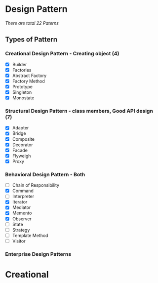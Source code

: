 # Design Pattern

###### There are total 22 Paterns

## Types of Pattern

### Creational Design Pattern - Creating object (4)

- [X]  Builder
- [X]  Factories
  - [X]  Abstract Factory
  - [X]  Factory Method
- [X]  Prototype
- [X]  Singleton
  - [X]  Monostate

### Structural Design Pattern  - class members, Good API design (7)

- [X]  Adapter
- [X]  Bridge
- [X]  Composite
- [X]  Decorator
- [X]  Facade
- [X]  Flyweigh
- [X]  Proxy

### Behavioral Design Pattern - Both

- [ ]  Chain of Responsibility
- [X]  Command
- [ ]  Interpreter
- [X]  Iterator
- [X]  Mediator
- [X]  Memento
- [X]  Observer
- [ ]  State
- [ ]  Strategy
- [ ]  Template Method
- [ ]  Visitor

### Enterprise Design Patterns

# Creational

